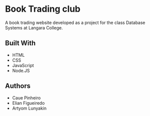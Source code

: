 # Book Trading club

A book trading website developed as a project for the class Database Systems at Langara College.

## Built With

* HTML
* CSS
* JavaScript
* Node.JS

## Authors

* Caue Pinheiro
* Elian Figueiredo
* Artyom Lunyakin

